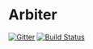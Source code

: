 # Arbiter

[![Gitter](https://badges.gitter.im/Join%20Chat.svg)](https://gitter.im/RazoftOSS/Arbiter?utm_source=badge&utm_medium=badge&utm_campaign=pr-badge&utm_content=badge)
[![Build Status](http://cpssd1-web.computing.dcu.ie/buildStatus/icon?job=Arbiter%20Master)](http://cpssd1-web.computing.dcu.ie/job/Arbiter%20Master/)

